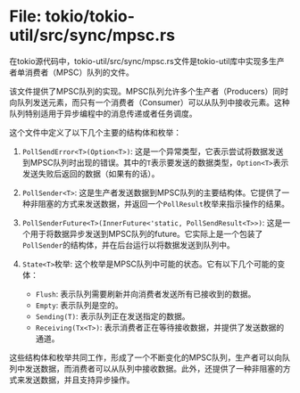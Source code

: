 # File: tokio/tokio-util/src/sync/mpsc.rs

在tokio源代码中，tokio-util/src/sync/mpsc.rs文件是tokio-util库中实现多生产者单消费者（MPSC）队列的文件。

该文件提供了MPSC队列的实现。MPSC队列允许多个生产者（Producers）同时向队列发送元素，而只有一个消费者（Consumer）可以从队列中接收元素。这种队列特别适用于异步编程中的消息传递或者任务调度。

这个文件中定义了以下几个主要的结构体和枚举：

1. `PollSendError<T>(Option<T>)`: 这是一个异常类型，它表示尝试将数据发送到MPSC队列时出现的错误。其中的`T`表示要发送的数据类型，`Option<T>`表示发送失败后返回的数据（如果有的话）。

2. `PollSender<T>`: 这是生产者发送数据到MPSC队列的主要结构体。它提供了一种非阻塞的方式来发送数据，并返回一个`PollResult`枚举来指示操作的结果。

3. `PollSenderFuture<T>(InnerFuture<'static, PollSendResult<T>>)`: 这是一个用于将数据异步发送到MPSC队列的future。它实际上是一个包装了`PollSender`的结构体，并在后台运行以将数据发送到队列中。

4. `State<T>`枚举: 这个枚举是MPSC队列中可能的状态。它有以下几个可能的变体：
   - `Flush`: 表示队列需要刷新并向消费者发送所有已接收到的数据。
   - `Empty`: 表示队列是空的。
   - `Sending(T)`: 表示队列正在发送指定的数据。
   - `Receiving(Tx<T>)`: 表示消费者正在等待接收数据，并提供了发送数据的通道。

这些结构体和枚举共同工作，形成了一个不断变化的MPSC队列，生产者可以向队列中发送数据，而消费者可以从队列中接收数据。此外，还提供了一种非阻塞的方式来发送数据，并且支持异步操作。

